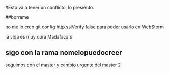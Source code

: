 #Esto va a tener un conflicto, lo presiento.

##borrame

no me lo creo
git config http.sslVerify false para poder usarlo en WebStorm

la vida es muy dura Madafaca's

## sigo con la rama nomelopuedocreer

seguimos con el master y cambio urgente del master 2